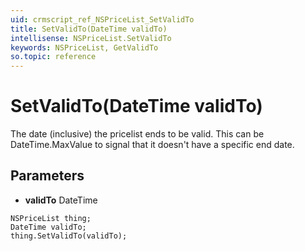 ```yaml
---
uid: crmscript_ref_NSPriceList_SetValidTo
title: SetValidTo(DateTime validTo)
intellisense: NSPriceList.SetValidTo
keywords: NSPriceList, GetValidTo
so.topic: reference
---
```


# SetValidTo(DateTime validTo)

The date (inclusive) the pricelist ends to be valid. This can be DateTime.MaxValue to signal that it doesn't have a specific end date.

## Parameters

* **validTo** DateTime

```crmscript
NSPriceList thing;
DateTime validTo;
thing.SetValidTo(validTo);
```

